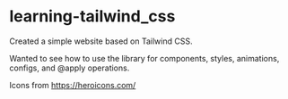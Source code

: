 # learning-tailwind_css

Created a simple website based on Tailwind CSS.

Wanted to see how to use the library for components, styles, animations, configs, and @apply operations.

Icons from https://heroicons.com/
